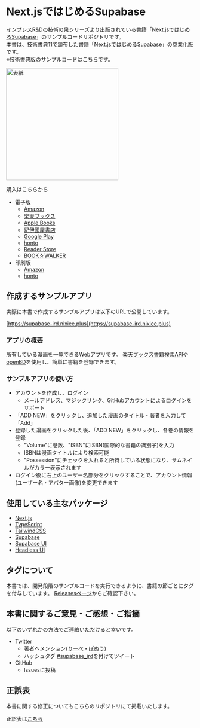 # Next.jsではじめるSupabase

[インプレスR&D](https://www.impressrd.jp/)の技術の泉シリーズより出版されている書籍「[Next.jsではじめるSupabase](https://nextpublishing.jp/book/14025.html)」のサンプルコードリポジトリです。  
本書は、[技術書典11](https://techbookfest.org/)で頒布した書籍「[Next.jsではじめるSupabase](https://techbookfest.org/product/5379695388393472?productVariantID=4808144628744192)」の商業化版です。  
※技術書典版のサンプルコードは[こちら](https://github.com/NiXieePlus/supabase-manga-list-sample)です。

<img src="https://m.media-amazon.com/images/I/512rpWZAnOL._SY346_.jpg" alt="表紙" width=300>

購入はこちらから

- 電子版
  - [Amazon](https://www.amazon.co.jp/gp/product/B09LM3DCY3/ref=as_li_tf_tl?ie=UTF8&camp=247&creative=1211&creativeASIN=B09LM3DCY3&linkCode=as2&tag=impressrd-1-22)
  - [楽天ブックス](https://books.rakuten.co.jp/rk/17e1a7ba2d253ec5b9d5c2e611ac9987/?l-id=search-c-item-text-01)
  - [Apple Books](https://books.apple.com/jp/book/next-js%E3%81%A7%E3%81%AF%E3%81%98%E3%82%81%E3%82%8Bsupabase/id1594800886?ign-itscg=30200&ign-itsct=books_box_link)
  - [紀伊國屋書店](https://www.kinokuniya.co.jp/f/dsg-08-EK-1086812)
  - [Google Play](https://play.google.com/store/books/details/Next_js%E3%81%A7%E3%81%AF%E3%81%98%E3%82%81%E3%82%8BSupabase?id=aqpNEAAAQBAJ)
  - [honto](https://honto.jp/ebook/pd_31337708.html)
  - [Reader Store](https://ebookstore.sony.jp/item/LT000156324001369804/)
  - [BOOK☆WALKER](https://bookwalker.jp/de92ec02d5-3457-4f59-b524-c24d0e6280f4/)
- 印刷版
  - [Amazon](https://www.amazon.co.jp/gp/product/4295600113/ref=as_li_tf_tl?ie=UTF8&camp=247&creative=1211&creativeASIN=4295600113&linkCode=as2&tag=impressrd-1-22)
  - [honto](https://honto.jp/netstore/pd-book_31333987.html)

## 作成するサンプルアプリ

実際に本書で作成するサンプルアプリは以下のURLで公開しています。

[https://supabase-ird.nixiee.plus](https://supabase-ird.nixiee.plus)

### アプリの概要

所有している漫画を一覧できるWebアプリです。
[楽天ブックス書籍検索API](https://webservice.rakuten.co.jp/api/booksbooksearch/)や[openBD](https://openbd.jp/)を使用し、簡単に書籍を登録できます。

### サンプルアプリの使い方

- アカウントを作成し、ログイン
  - メールアドレス、マジックリンク、GitHubアカウントによるログインをサポート
- 「ADD NEW」をクリックし、追加した漫画のタイトル・著者を入力して「Add」
- 登録した漫画をクリックした後、「ADD NEW」をクリックし、各巻の情報を登録
  - "Volume"に巻数、"ISBN"にISBN(国際的な書籍の識別子)を入力
  - ISBNは漫画タイトルにより検索可能
  - "Possession"にチェックを入れると所持している状態になり、サムネイルがカラー表示されます
- ログイン後に右上のユーザー名部分をクリックすることで、アカウント情報(ユーザー名・アバター画像)を変更できます

## 使用している主なパッケージ

- [Next.js](https://nextjs.org/)
- [TypeScript](https://www.typescriptlang.org/)
- [TailwindCSS](https://tailwindcss.com/)
- [Supabase](https://supabase.io/)
- [Supabase UI](https://ui.supabase.io/)
- [Headless UI](https://headlessui.dev/)

## タグについて

本書では、開発段階のサンプルコードを実行できるように、書籍の節ごとにタグを付与しています。
[Releasesページ](https://github.com/NiXieePlus/supabase-book-ird-sample/releases)からご確認下さい。

## 本書に関するご意見・ご感想・ご指摘

以下のいずれかの方法でご連絡いただけると幸いです。

- Twitter
  - 著者へメンション([りーべ](https://twitter.com/MagicalLiebe)・[ぽぬう](https://twitter.com/ponu77))
  - ハッシュタグ [#supabase_ird](https://twitter.com/intent/tweet?hashtags=supabase_ird)を付けてツイート
- GitHub
  - Issuesに投稿

## 正誤表

本書に関する修正についてもこちらのリポジトリにて掲載いたします。

正誤表は[こちら](book/errata.md)
